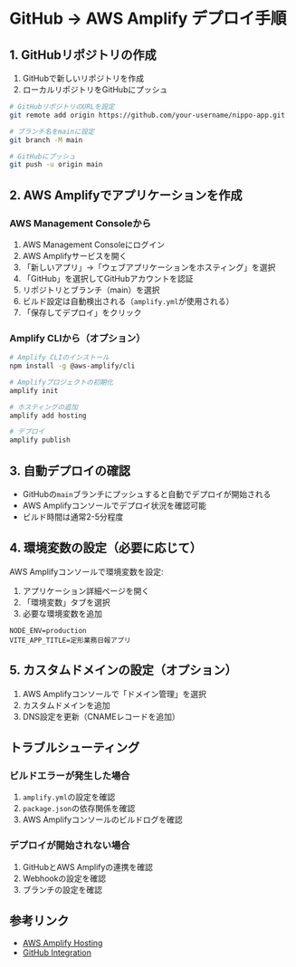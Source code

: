 # GitHub → AWS Amplify デプロイ手順

## 1. GitHubリポジトリの作成

1. GitHubで新しいリポジトリを作成
2. ローカルリポジトリをGitHubにプッシュ

```bash
# GitHubリポジトリのURLを設定
git remote add origin https://github.com/your-username/nippo-app.git

# ブランチ名をmainに設定
git branch -M main

# GitHubにプッシュ
git push -u origin main
```

## 2. AWS Amplifyでアプリケーションを作成

### AWS Management Consoleから

1. AWS Management Consoleにログイン
2. AWS Amplifyサービスを開く
3. 「新しいアプリ」→「ウェブアプリケーションをホスティング」を選択
4. 「GitHub」を選択してGitHubアカウントを認証
5. リポジトリとブランチ（main）を選択
6. ビルド設定は自動検出される（`amplify.yml`が使用される）
7. 「保存してデプロイ」をクリック

### Amplify CLIから（オプション）

```bash
# Amplify CLIのインストール
npm install -g @aws-amplify/cli

# Amplifyプロジェクトの初期化
amplify init

# ホスティングの追加
amplify add hosting

# デプロイ
amplify publish
```

## 3. 自動デプロイの確認

- GitHubの`main`ブランチにプッシュすると自動でデプロイが開始される
- AWS Amplifyコンソールでデプロイ状況を確認可能
- ビルド時間は通常2-5分程度

## 4. 環境変数の設定（必要に応じて）

AWS Amplifyコンソールで環境変数を設定:

1. アプリケーション詳細ページを開く
2. 「環境変数」タブを選択
3. 必要な環境変数を追加

```
NODE_ENV=production
VITE_APP_TITLE=定形業務日報アプリ
```

## 5. カスタムドメインの設定（オプション）

1. AWS Amplifyコンソールで「ドメイン管理」を選択
2. カスタムドメインを追加
3. DNS設定を更新（CNAMEレコードを追加）

## トラブルシューティング

### ビルドエラーが発生した場合

1. `amplify.yml`の設定を確認
2. `package.json`の依存関係を確認
3. AWS Amplifyコンソールのビルドログを確認

### デプロイが開始されない場合

1. GitHubとAWS Amplifyの連携を確認
2. Webhookの設定を確認
3. ブランチの設定を確認

## 参考リンク

- [AWS Amplify Hosting](https://docs.aws.amazon.com/amplify/latest/userguide/welcome.html)
- [GitHub Integration](https://docs.aws.amazon.com/amplify/latest/userguide/getting-started.html)
